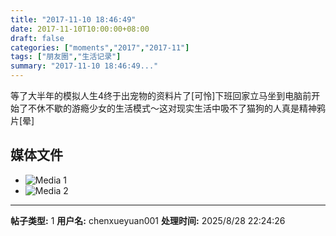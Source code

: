 ```yaml
---
title: "2017-11-10 18:46:49"
date: 2017-11-10T10:00:00+08:00
draft: false
categories: ["moments","2017","2017-11"]
tags: ["朋友圈","生活记录"]
summary: "2017-11-10 18:46:49..."
---
```


等了大半年的模拟人生4终于出宠物的资料片了[可怜]下班回家立马坐到电脑前开始了不休不歇的游瘾少女的生活模式～这对现实生活中吸不了猫狗的人真是精神鸦片[晕]

## 媒体文件

- ![Media 1](/Moments/photos/2017-11-10/201711101846490.jpg)
- ![Media 2](/Moments/photos/2017-11-10/201711101846491.jpg)

---

**帖子类型:** 1
**用户名:** chenxueyuan001
**处理时间:** 2025/8/28 22:24:26